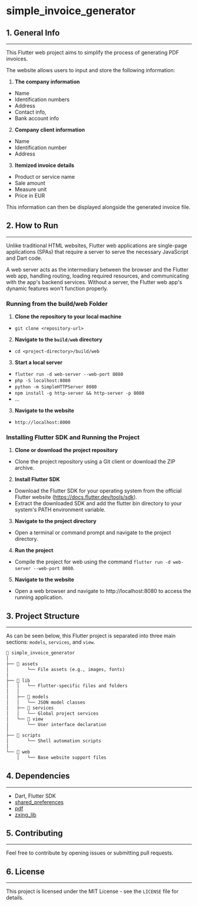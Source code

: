 # simple_invoice_generator

## 1. **General Info**

---

This Flutter web project aims to simplify the process of generating PDF invoices.

The website allows users to input and store the following information:

1. **The company information**

- Name
- Identification numbers
- Address
- Contact info,
- Bank account info

2. **Company client information**

- Name
- Identification number
- Address

3. **Itemized invoice details**

- Product or service name
- Sale amount
- Measure unit
- Price in EUR

This information can then be displayed alongside the generated invoice file.

## 2. **How to Run**

---

Unlike traditional HTML websites, Flutter web applications are single-page applications (SPAs)
that require a server to serve the necessary JavaScript and Dart code.

A web server acts as the intermediary between the browser and the Flutter web app,
handling routing, loading required resources, and communicating with the app's backend services.
Without a server, the Flutter web app's dynamic features won't function properly.

### Running from the build/web Folder

1. **Clone the repository to your local machine**

- `git clone <repository-url>`

2. **Navigate to the `build/web` directory**

- `cd <project-directory>/build/web`

3. **Start a local server**

- `flutter run -d web-server --web-port 8080`
- `php -S localhost:8080`
- `python -m SimpleHTTPServer 8080`
- `npm install -g http-server && http-server -p 8080`
- ...

3. **Navigate to the website**

- `http://localhost:8000`

### Installing Flutter SDK and Running the Project

1. **Clone or download the project repository**

- Clone the project repository using a Git client or download the ZIP archive.

2. **Install Flutter SDK**

- Download the Flutter SDK for your operating system from the official Flutter website (https://docs.flutter.dev/tools/sdk).
- Extract the downloaded SDK and add the flutter bin directory to your system's PATH environment variable.

3. **Navigate to the project directory**

- Open a terminal or command prompt and navigate to the project directory.

4. **Run the project**

- Compile the project for web using the command `flutter run -d web-server --web-port 8080`.

5. **Navigate to the website**

- Open a web browser and navigate to http://localhost:8080 to access the running application.

## 3. **Project Structure**

---

As can be seen below, this Flutter project is separated into three main sections: `models`, `services`, and `view`.

```txt
📁 simple_invoice_generator
│
├── 📁 assets
│       └── File assets (e.g., images, fonts)
│
├── 📁 lib
│   │   └── Flutter-specific files and folders
│   │
│   ├── 📁 models
│   │   └── JSON model classes
│   ├── 📁 services
│   │   └── Global project services
│   └── 📁 view
│       └── User interface declaration
│
├── 📁 scripts
│       └── Shell automation scripts
│
└── 📁 web
    │   └── Base website support files
```

## 4. **Dependencies**

---

- Dart, Flutter SDK
- [shared_preferences](https://pub.dev/packages/shared_preferences)
- [pdf](https://pub.dev/packages/pdf)
- [zxing_lib](https://pub.dev/packages/zxing_lib)

## 5. **Contributing**

---

Feel free to contribute by opening issues or submitting pull requests.

## 6. **License**

---

This project is licensed under the MIT License - see the `LICENSE` file for details.

